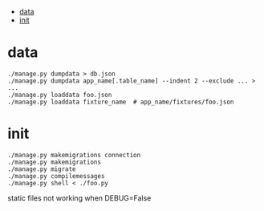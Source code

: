 <!-- TOC -->

- [data](#data)
- [init](#init)

<!-- /TOC -->

# data
    ./manage.py dumpdata > db.json
    ./manage.py dumpdata app_name[.table_name] --indent 2 --exclude ... > ...
    ./manage.py loaddata foo.json
    ./manage.py loaddata fixture_name  # app_name/fixtures/foo.json

# init
    ./manage.py makemigrations connection
    ./manage.py makemigrations
    ./manage.py migrate
    ./manage.py compilemessages
    ./manage.py shell < ./foo.py

static files not working when DEBUG=False